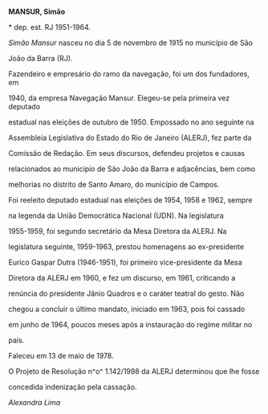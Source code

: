 **MANSUR, Simão**



\* dep. est. RJ 1951-1964.



*Simão Mansur* nasceu no dia 5 de novembro de 1915 no município de São

João da Barra (RJ).



Fazendeiro e empresário do ramo da navegação, foi um dos fundadores, em

1940, da empresa Navegação Mansur. Elegeu-se pela primeira vez deputado

estadual nas eleições de outubro de 1950. Empossado no ano seguinte na

Assembleia Legislativa do Estado do Rio de Janeiro (ALERJ), fez parte da

Comissão de Redação. Em seus discursos, defendeu projetos e causas

relacionados ao município de São João da Barra e adjacências, bem como

melhorias no distrito de Santo Amaro, do município de Campos.



Foi reeleito deputado estadual nas eleições de 1954, 1958 e 1962, sempre

na legenda da União Democrática Nacional (UDN). Na legislatura

1955-1959, foi segundo secretário da Mesa Diretora da ALERJ. Na

legislatura seguinte, 1959-1963, prestou homenagens ao ex-presidente

Eurico Gaspar Dutra (1946-1951), foi primeiro vice-presidente da Mesa

Diretora da ALERJ em 1960, e fez um discurso, em 1961, criticando a

renúncia do presidente Jânio Quadros e o caráter teatral do gesto. Não

chegou a concluir o último mandato, iniciado em 1963, pois foi cassado

em junho de 1964, poucos meses após a instauração do regime militar no

país.



Faleceu em 13 de maio de 1978.



O Projeto de Resolução n^o^ 1.142/1998 da ALERJ determinou que lhe fosse

concedida indenização pela cassação.



*Alexandra Lima*



